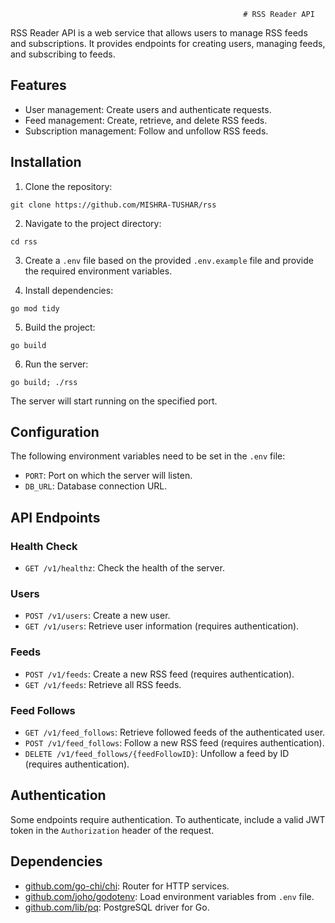                                                        # RSS Reader API

RSS Reader API is a web service that allows users to manage RSS feeds and subscriptions. It provides endpoints for creating users, managing feeds, and subscribing to feeds.

## Features

- User management: Create users and authenticate requests.
- Feed management: Create, retrieve, and delete RSS feeds.
- Subscription management: Follow and unfollow RSS feeds.

## Installation

1. Clone the repository:

```
git clone https://github.com/MISHRA-TUSHAR/rss
```

2. Navigate to the project directory:

```
cd rss
```

3. Create a `.env` file based on the provided `.env.example` file and provide the required environment variables.

4. Install dependencies:

```
go mod tidy
```

5. Build the project:

```
go build
```

6. Run the server:

```
go build; ./rss
```

The server will start running on the specified port.

## Configuration

The following environment variables need to be set in the `.env` file:

- `PORT`: Port on which the server will listen.
- `DB_URL`: Database connection URL.

## API Endpoints

### Health Check

- `GET /v1/healthz`: Check the health of the server.

### Users

- `POST /v1/users`: Create a new user.
- `GET /v1/users`: Retrieve user information (requires authentication).

### Feeds

- `POST /v1/feeds`: Create a new RSS feed (requires authentication).
- `GET /v1/feeds`: Retrieve all RSS feeds.

### Feed Follows

- `GET /v1/feed_follows`: Retrieve followed feeds of the authenticated user.
- `POST /v1/feed_follows`: Follow a new RSS feed (requires authentication).
- `DELETE /v1/feed_follows/{feedFollowID}`: Unfollow a feed by ID (requires authentication).

## Authentication

Some endpoints require authentication. To authenticate, include a valid JWT token in the `Authorization` header of the request.

## Dependencies

- [github.com/go-chi/chi](https://github.com/go-chi/chi): Router for HTTP services.
- [github.com/joho/godotenv](https://github.com/joho/godotenv): Load environment variables from `.env` file.
- [github.com/lib/pq](https://github.com/lib/pq): PostgreSQL driver for Go.

